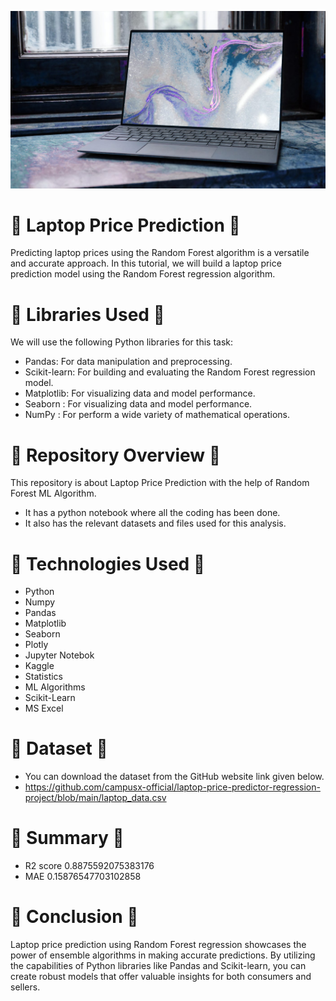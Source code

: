 ![Image Alt Text](https://github.com/GayasuddinMohd/Laptop_Price_Prediction/blob/master/Laptop%20Image.jpg?raw=true)

# 🌼  Laptop Price Prediction  🌼
Predicting laptop prices using the Random Forest algorithm is a versatile and accurate approach. In this tutorial, we will build a laptop price prediction model using the Random Forest regression algorithm.

# 🌼  Libraries Used  🌼
We will use the following Python libraries for this task:

* Pandas: For data manipulation and preprocessing.
* Scikit-learn: For building and evaluating the Random Forest regression model.
* Matplotlib: For visualizing data and model performance.
* Seaborn : For visualizing data and model performance.
* NumPy : For perform a wide variety of mathematical operations.

# 🌼  Repository Overview  🌼
This repository is about Laptop Price Prediction with the help of Random Forest ML Algorithm.
   - It has a python notebook where all the coding has been done.
   - It also has the relevant datasets and files used for this analysis.

# 🌼  Technologies Used  🌼
* Python
* Numpy
* Pandas
* Matplotlib
* Seaborn
* Plotly
* Jupyter Notebok
* Kaggle
* Statistics
* ML Algorithms
* Scikit-Learn
* MS Excel

# 🌼  Dataset  🌼
* You can download the dataset from the GitHub website link given below.
* https://github.com/campusx-official/laptop-price-predictor-regression-project/blob/main/laptop_data.csv

# 🌼  Summary  🌼
* R2 score 0.8875592075383176
* MAE 0.15876547703102858

# 🌼  Conclusion  🌼
Laptop price prediction using Random Forest regression showcases the power of ensemble algorithms in making accurate predictions. By utilizing the capabilities of Python libraries like Pandas and Scikit-learn, you can create robust models that offer valuable insights for both consumers and sellers.













